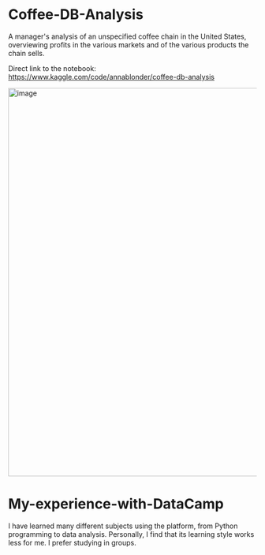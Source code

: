 # Coffee-DB-Analysis
A manager's analysis of an unspecified coffee chain in the United States, overviewing profits in the various markets and of the various products the chain sells.

Direct link to the notebook: https://www.kaggle.com/code/annablonder/coffee-db-analysis

<img width="1244" height="787" alt="image" src="https://github.com/user-attachments/assets/686a6304-be4f-4244-bff3-6a8974204b4c" />


# My-experience-with-DataCamp
I have learned many different subjects using the platform, from Python programming to data analysis. Personally, I find that its learning style works less for me. I prefer studying in groups.
